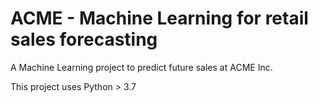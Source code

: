 # ACME - Machine Learning for retail sales forecasting

A Machine Learning project to predict future sales at ACME Inc.

This project uses Python > 3.7